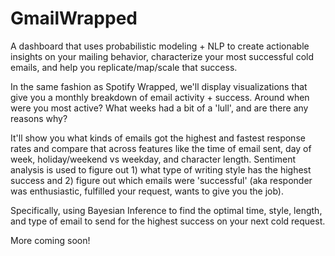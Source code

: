 # GmailWrapped
A dashboard that uses probabilistic modeling + NLP to create actionable insights on your mailing behavior, characterize your most successful cold emails, and help you replicate/map/scale that success. 

In the same fashion as Spotify Wrapped, we'll display visualizations that give you a monthly breakdown of email activity + success. Around when were you most active? What weeks had a bit of a 'lull', and are there any reasons why? 

It'll show you what kinds of emails got the highest and fastest response rates and compare that across features like the time of email sent, day of week, holiday/weekend vs weekday, and character length. Sentiment analysis is used to figure out 1) what type of writing style has the highest success and 2) figure out which emails were 'successful' (aka responder was enthusiastic, fulfilled your request, wants to give you the job). 

Specifically, using Bayesian Inference to find the optimal time, style, length, and type of email to send for the highest success on your next cold request. 

More coming soon!
